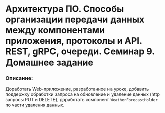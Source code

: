 # Архитектура ПО. Способы организации передачи данных между компонентами приложения, протоколы и API. REST, gRPC, очереди. Семинар 9. Домашнее задание

### Описание:

Доработать Web-приложение, разработанное на уроке, добавить поддержку обработки запроса на обновление и удаление данных (http запросы PUT и DELETE), доработать компонент `WeatherForecastHolder` по части удаления данных.
